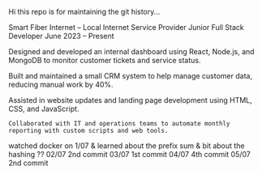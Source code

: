 Hi this repo is for maintaining the git history...


Smart Fiber Internet – Local Internet Service Provider
Junior Full Stack Developer
June 2023 – Present

<!-- Provided customer and technical support for fiber internet services, resolving connectivity and hardware issues. -->

Designed and developed an internal dashboard using React, Node.js, and MongoDB to monitor customer tickets and service status.

Built and maintained a small CRM system to help manage customer data, reducing manual work by 40%.

Assisted in website updates and landing page development using HTML, CSS, and JavaScript.

    Collaborated with IT and operations teams to automate monthly reporting with custom scripts and web tools.

 watched docker on 1/07
 & learned about the prefix sum & bit about the hashing ??
 02/07 2nd commit
 03/07 1st commit 
 04/07 4th commit 
 05/07 2nd commit 


